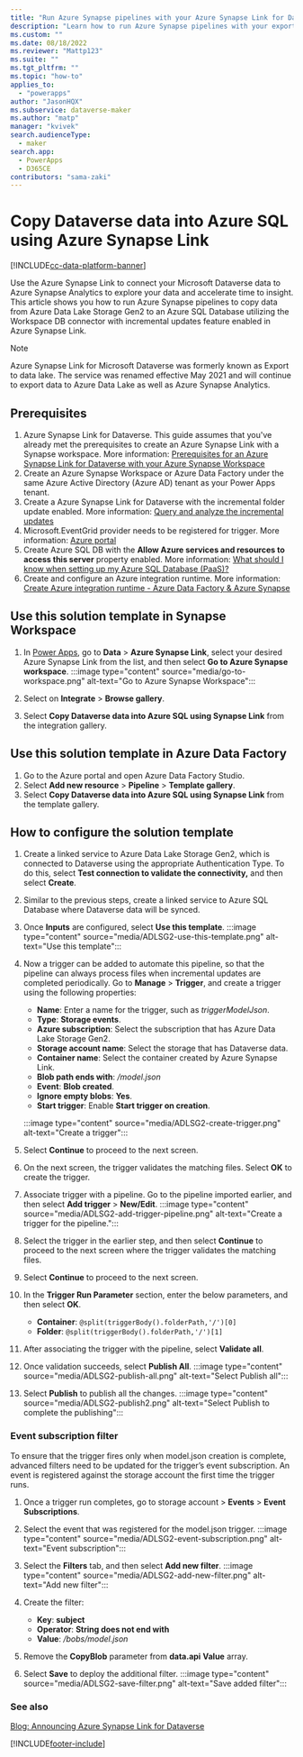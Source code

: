 ```yaml
---
title: "Run Azure Synapse pipelines with your Azure Synapse Link for Dataverse data | MicrosoftDocs"
description: "Learn how to run Azure Synapse pipelines with your exported Dataverse table data"
ms.custom: ""
ms.date: 08/18/2022
ms.reviewer: "Mattp123"
ms.suite: ""
ms.tgt_pltfrm: ""
ms.topic: "how-to"
applies_to: 
  - "powerapps"
author: "JasonHQX"
ms.subservice: dataverse-maker
ms.author: "matp"
manager: "kvivek"
search.audienceType: 
  - maker
search.app: 
  - PowerApps
  - D365CE
contributors: "sama-zaki"
---
```

# Copy Dataverse data into Azure SQL using Azure Synapse Link

[!INCLUDE[cc-data-platform-banner](../../includes/cc-data-platform-banner.md)]

Use the Azure Synapse Link to connect your Microsoft Dataverse data to Azure Synapse Analytics to explore your data and accelerate time to insight. This article shows you how to run Azure Synapse pipelines to copy data from Azure Data Lake Storage Gen2 to an Azure SQL Database utilizing the Workspace DB connector with incremental updates feature enabled in Azure Synapse Link.

> [!NOTE]
> Azure Synapse Link for Microsoft Dataverse was formerly known as Export to data lake. The service was renamed effective May 2021 and will continue to export data to Azure Data Lake as well as Azure Synapse Analytics.

## Prerequisites

1. Azure Synapse Link for Dataverse. This guide assumes that you've already met the prerequisites to create an Azure Synapse Link with a Synapse workspace. More information: [Prerequisites for an Azure Synapse Link for Dataverse with your Azure Synapse Workspace](azure-synapse-link-synapse.md#prerequisites)
2. Create an Azure Synapse Workspace or Azure Data Factory under the same Azure Active Directory (Azure AD) tenant as your Power Apps tenant.
3. Create a Azure Synapse Link for Dataverse with the incremental folder update enabled. More information: [Query and analyze the incremental updates](azure-synapse-incremental-updates.md)
4. Microsoft.EventGrid provider needs to be registered for trigger. More information: [Azure portal](/azure/azure-resource-manager/management/resource-providers-and-types#azure-portal)
5. Create Azure SQL DB with the **Allow Azure services and resources to access this server** property enabled. More information: [What should I know when setting up my Azure SQL Database (PaaS)?](/archive/blogs/azureedu/what-should-i-know-when-setting-up-my-azure-sql-database-paas#firewall)
6. Create and configure an Azure integration runtime. More information: [Create Azure integration runtime - Azure Data Factory & Azure Synapse](/azure/data-factory/create-azure-integration-runtime?tabs=data-factory)

## Use this solution template in Synapse Workspace

1. In [Power Apps](https://make.powerapps.com/?utm_source=padocs&utm_medium=linkinadoc&utm_campaign=referralsfromdoc), go to **Data** > **Azure Synapse Link**, select your desired Azure Synapse Link from the list, and then select **Go to Azure Synapse workspace**.
   :::image type="content" source="media/go-to-workspace.png" alt-text="Go to Azure Synapse Workspace":::

1. Select on **Integrate** > **Browse gallery**.
1. Select **Copy Dataverse data into Azure SQL using Synapse Link** from the integration gallery.

## Use this solution template in Azure Data Factory

1. Go to the Azure portal and open Azure Data Factory Studio.
1. Select **Add new resource** > **Pipeline** > **Template gallery**.
1. Select **Copy Dataverse data into Azure SQL using Synapse Link** from the template gallery.

## How to configure the solution template

1. Create a linked service to Azure Data Lake Storage Gen2, which is connected to Dataverse using the appropriate Authentication Type. To do this, select **Test connection to validate the connectivity,** and then select **Create**.
1. Similar to the previous steps, create a linked service to Azure SQL Database where Dataverse data will be synced.
1. Once **Inputs** are configured, select **Use this template**.
   :::image type="content" source="media/ADLSG2-use-this-template.png" alt-text="Use this template":::

1. Now a trigger can be added to automate this pipeline, so that the pipeline can always process files when incremental updates are completed periodically. Go to **Manage** > **Trigger**, and create a trigger using the following properties:
   - **Name**: Enter a name for the trigger, such as *triggerModelJson*.
   - **Type**: **Storage events**.
   - **Azure subscription**: Select the subscription that has Azure Data Lake Storage Gen2.
   - **Storage account name**: Select the storage that has Dataverse data.
   - **Container name**: Select the container created by Azure Synapse Link.
   - **Blob path ends with**: */model.json*
   - **Event**: **Blob created**.
   - **Ignore empty blobs**: **Yes**.
   - **Start trigger**: Enable **Start trigger on creation**.

   :::image type="content" source="media/ADLSG2-create-trigger.png" alt-text="Create a trigger":::
1. Select **Continue** to proceed to the next screen.
1. On the next screen, the trigger validates the matching files. Select **OK** to create the trigger.
1. Associate trigger with a pipeline. Go to the pipeline imported earlier, and then select **Add trigger** > **New/Edit**.
   :::image type="content" source="media/ADLSG2-add-trigger-pipeline.png" alt-text="Create a trigger for the pipeline.":::
1. Select the trigger in the earlier step, and then select **Continue** to proceed to the next screen where the trigger validates the matching files.
1. Select **Continue** to proceed to the next screen.
1. In the **Trigger Run Parameter** section, enter the below parameters, and then select **OK**.
   - **Container**: `@split(triggerBody().folderPath,'/')[0]`
   - **Folder**: `@split(triggerBody().folderPath,'/')[1]`  
1. After associating the trigger with the pipeline, select **Validate all**. 
1. Once validation succeeds, select **Publish All**.
   :::image type="content" source="media/ADLSG2-publish-all.png" alt-text="Select Publish all":::

1. Select **Publish** to publish all the changes.
   :::image type="content" source="media/ADLSG2-publish2.png" alt-text="Select Publish to complete the publishing":::

### Event subscription filter

To ensure that the trigger fires only when model.json creation is complete, advanced filters need to be updated for the trigger’s event subscription. An event is registered against the storage account the first time the trigger runs.
  
1. Once a trigger run completes, go to storage account > **Events** > **Event Subscriptions**.
1. Select the event that was registered for the model.json trigger.
   :::image type="content" source="media/ADLSG2-event-subscription.png" alt-text="Event subscription":::

1. Select the **Filters** tab, and then select **Add new filter**.
   :::image type="content" source="media/ADLSG2-add-new-filter.png" alt-text="Add new filter":::

1. Create the filter:
   - **Key**: **subject**
   - **Operator**: **String does not end with**
   - **Value**: */bobs/model.json*

1. Remove the **CopyBlob** parameter from **data.api** **Value** array.

1. Select **Save** to deploy the additional filter.
   :::image type="content" source="media/ADLSG2-save-filter.png" alt-text="Save added filter":::

### See also

[Blog: Announcing Azure Synapse Link for Dataverse](https://aka.ms/synapse-dataverse)

[!INCLUDE[footer-include](../../includes/footer-banner.md)]
